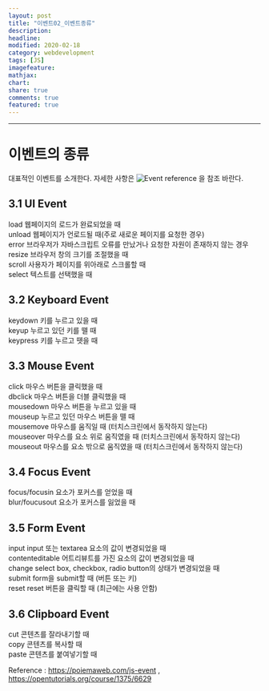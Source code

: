 ```yaml
---
layout: post
title: "이벤트02_이벤트종류"
description:
headline:
modified: 2020-02-18
category: webdevelopment
tags: [JS]
imagefeature:
mathjax:
chart:
share: true
comments: true
featured: true
---
```


---

# 이벤트의 종류

대표적인 이벤트를 소개한다. 자세한 사항은 ![Event reference](https://developer.mozilla.org/en-US/docs/Web/Events) 을 참조 바란다.

## 3.1 UI Event

<span class="orange">load</span> 웹페이지의 로드가 완료되었을 때  
<span class="orange">unload</span> 웹페이지가 언로드될 때(주로 새로운 페이지를 요청한 경우)  
<span class="orange">error</span> 브라우저가 자바스크립트 오류를 만났거나 요청한 자원이 존재하지 않는 경우  
<span class="orange">resize</span> 브라우저 창의 크기를 조절했을 때  
<span class="orange">scroll</span> 사용자가 페이지를 위아래로 스크롤할 때  
<span class="orange">select</span> 텍스트를 선택했을 때

## 3.2 Keyboard Event

<span class="orange">keydown</span> 키를 누르고 있을 때  
<span class="orange">keyup</span> 누르고 있던 키를 뗄 때  
<span class="orange">keypress</span> 키를 누르고 뗏을 때

## 3.3 Mouse Event

<span class="orange">click</span> 마우스 버튼을 클릭했을 때  
<span class="orange">dbclick</span> 마우스 버튼을 더블 클릭했을 때  
<span class="orange">mousedown</span> 마우스 버튼을 누르고 있을 때  
<span class="orange">mouseup</span> 누르고 있던 마우스 버튼을 뗄 때  
<span class="orange">mousemove</span> 마우스를 움직일 때 (터치스크린에서 동작하지 않는다)  
<span class="orange">mouseover</span> 마우스를 요소 위로 움직였을 때 (터치스크린에서 동작하지 않는다)  
<span class="orange">mouseout</span> 마우스를 요소 밖으로 움직였을 때 (터치스크린에서 동작하지 않는다)

## 3.4 Focus Event

<span class="orange">focus/focusin</span> 요소가 포커스를 얻었을 때  
<span class="orange">blur/foucusout</span> 요소가 포커스를 잃었을 때

## 3.5 Form Event

<span class="orange">input</span> input 또는 textarea 요소의 값이 변경되었을 때  
<span class="orange">contenteditable</span> 어트리뷰트를 가진 요소의 값이 변경되었을 때  
<span class="orange">change</span> select box, checkbox, radio button의 상태가 변경되었을 때  
<span class="orange">submit</span> form을 submit할 때 (버튼 또는 키)  
<span class="orange">reset</span> reset 버튼을 클릭할 때 (최근에는 사용 안함)

## 3.6 Clipboard Event

<span class="orange">cut</span> 콘텐츠를 잘라내기할 때  
<span class="orange">copy</span> 콘텐츠를 복사할 때  
<span class="orange">paste</span> 콘텐츠를 붙여넣기할 때

Reference : <https://poiemaweb.com/js-event> , <https://opentutorials.org/course/1375/6629>
